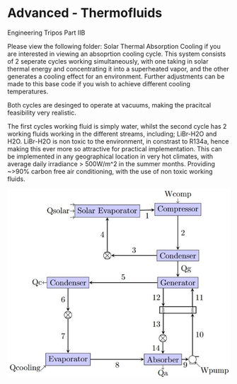 # Advanced - Thermofluids

Engineering Tripos Part IIB 

Please view the following folder: Solar Thermal Absorption Cooling if you are interested in viewing an absoprtion cooling cycle. This system consists of 2 seperate cycles working simultaneously, with one taking in solar thermal energy and concentrating it into a superheated vapor, and the other generates a cooling effect for an environment. Further adjustments can be made to this base code if you wish to achieve different cooling temperatures.

Both cycles are desinged to operate at vacuums, making the pracitcal feasibility very realistic.

The first cycles working fluid is simply water, whilst the second cycle has 2 working fluids working in the different streams, including; LiBr-H2O and H2O. LiBr-H2O is non toxic to the environment, in constrast to R134a, hence making this ever more so attractive for practical implementation. This can be implemented in any geographical location in very hot climates, with average daily irradiance > 500W/m^2 in the summer months. Providing ~>90% carbon free air conditioning, with the use of non toxic working fluids. 

![Lithium Bromide - Water Absorption Cooling Cycle](LiBrH2O-Vapor%20Compression.JPG)



```python

```

